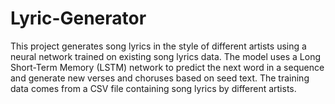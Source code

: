# Lyric-Generator
This project generates song lyrics in the style of different artists using a neural network trained on existing song lyrics data. The model uses a Long Short-Term Memory (LSTM) network to predict the next word in a sequence and generate new verses and choruses based on seed text. The training data comes from a CSV file containing song lyrics by different artists.

